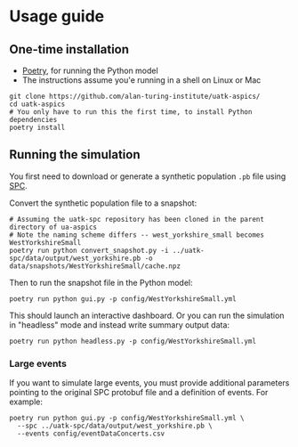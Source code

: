 # Usage guide

## One-time installation

- [Poetry](https://python-poetry.org), for running the Python model
- The instructions assume you'e running in a shell on Linux or Mac

```shell
git clone https://github.com/alan-turing-institute/uatk-aspics/
cd uatk-aspics
# You only have to run this the first time, to install Python dependencies
poetry install
```

## Running the simulation

You first need to download or generate a synthetic population `.pb` file using
[SPC](https://github.com/alan-turing-institute/uatk-spc).

Convert the synthetic population file to a snapshot:

```shell
# Assuming the uatk-spc repository has been cloned in the parent directory of ua-aspics
# Note the naming scheme differs -- west_yorkshire_small becomes WestYorkshireSmall
poetry run python convert_snapshot.py -i ../uatk-spc/data/output/west_yorkshire.pb -o data/snapshots/WestYorkshireSmall/cache.npz
```

Then to run the snapshot file in the Python model:

```shell
poetry run python gui.py -p config/WestYorkshireSmall.yml
```

This should launch an interactive dashboard. Or you can run the simulation in
"headless" mode and instead write summary output data:

```shell
poetry run python headless.py -p config/WestYorkshireSmall.yml
```

### Large events

If you want to simulate large events, you must provide additional parameters
pointing to the original SPC protobuf file and a definition of events. For
example:

```shell
poetry run python gui.py -p config/WestYorkshireSmall.yml \
  --spc ../uatk-spc/data/output/west_yorkshire.pb \
  --events config/eventDataConcerts.csv
```
